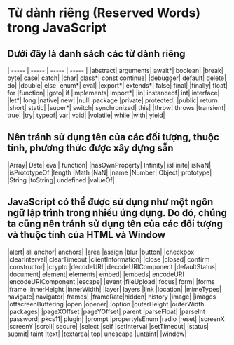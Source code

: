 # Từ dành riêng (Reserved Words) trong JavaScript

## Dưới đây là danh sách các từ dành riêng

| ----- | ----- | ----- | ----- |
|abstract| arguments| await*| boolean|
|break| byte| case| catch|
|char| class*| const continue|
|debugger| default| delete| do|
|double| else| enum*| eval|
|export*| extends*| false| final|
|finally| float| for |function|
|goto| if |implements| import*|
|in| instanceof| int| interface|
|let*| long |native| new|
|null| package |private| protected|
|public| return |short| static|
|super*| switch| synchronized| this|
|throw| throws |transient| true|
|try| typeof| var| void|
|volatile| while |with| yield|

## Nên tránh sử dụng tên của các đối tượng, thuộc tính, phương thức được xây dựng sẵn

|Array| Date| eval| function|
|hasOwnProperty| Infinity| isFinite| isNaN|
|isPrototypeOf |length |Math |NaN|
|name |Number| Object| prototype|
|String |toString| undefined |valueOf|

## JavaScript có thể được sử dụng như một ngôn ngữ lập trình trong nhiều ứng dụng. Do đó, chúng ta cũng nên tránh sử dụng tên của các đối tượng và thuộc tính của HTML và Window

|alert| all anchor| anchors|
|area |assign |blur |button|
|checkbox |clearInterval| clearTimeout |clientInformation|
|close |closed| confirm |constructor|
|crypto |decodeURI |decodeURIComponent |defaultStatus|
|document| element| elements| embed|
|embeds| encodeURI |encodeURIComponent |escape|
|event |fileUpload| focus| form|
|forms |frame |innerHeight |innerWidth|
|layer| layers |link |location|
|mimeTypes| navigate| navigator| frames|
|frameRate|hidden| history |image|
|images |offscreenBuffering |open |opener|
|option |outerHeight |outerWidth |packages|
|pageXOffset |pageYOffset| parent |parseFloat|
|parseInt |password| pkcs11| plugin|
|prompt |propertyIsEnum |radio |reset|
|screenX |screenY |scroll| secure|
|select |self |setInterval |setTimeout|
|status| submit| taint |text|
|textarea| top| unescape |untaint|
|window|
